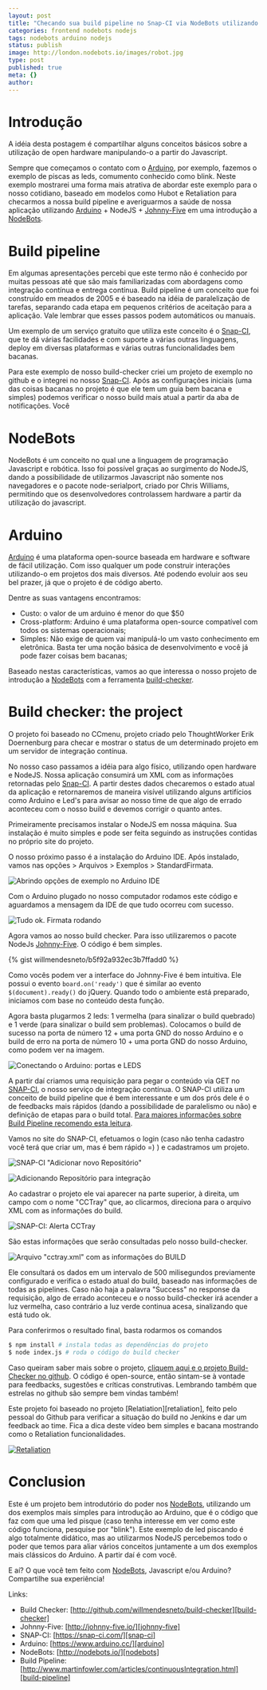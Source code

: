 ```yaml
---
layout: post
title: "Checando sua build pipeline no Snap-CI via NodeBots utilizando NodeJS e Arduino"
categories: frontend nodebots nodejs
tags: nodebots arduino nodejs
status: publish
image: http://london.nodebots.io/images/robot.jpg
type: post
published: true
meta: {}
author:
---
```



# Introdução

A idéia desta postagem é compartilhar alguns conceitos básicos sobre a utilização de open hardware manipulando-o a partir do Javascript.

Sempre que começamos o contato com o [Arduino][arduino], por exemplo, fazemos o exemplo de piscas as leds, comumento conhecido como blink. Neste exemplo mostrarei uma forma mais atrativa de abordar este exemplo para o nosso cotidiano, baseado em modelos como Hubot e Retaliation para checarmos a nossa build pipeline e averiguarmos a saúde de nossa aplicação utilizando [Arduino][arduino] + NodeJS + [Johnny-Five][johnny-five]
em uma introdução a [NodeBots][nodebots].


# Build pipeline

Em algumas apresentações percebi que este termo não é conhecido por muitas pessoas até que são mais familiarizadas com
abordagens como integração contínua e entrega contínua. Build pipeline é um conceito que foi construído em meados de 2005 e é baseado na idéia de paralelização de tarefas, separando cada etapa em pequenos critérios de aceitação para a aplicação. Vale lembrar que esses passos podem automáticos ou manuais.

Um exemplo de um serviço gratuito que utiliza este conceito é o [Snap-CI][snap-ci], que te dá várias facilidades e com suporte a várias outras linguagens, deploy em diversas plataformas e várias outras funcionalidades bem bacanas.

Para este exemplo de nosso build-checker criei um projeto de exemplo no github e o integrei no nosso [Snap-CI][snap-ci]. Após as configurações iniciais (uma das coisas bacanas no projeto é que ele tem um guia bem bacana e simples) podemos verificar o nosso build mais atual a partir da aba de notificações. Você


# NodeBots

NodeBots é um conceito no qual une a linguagem de programação Javascript e robótica. Isso foi possível
graças ao surgimento do NodeJS, dando a possibilidade de utilizarmos Javascript não somente nos navegadores e o pacote node-serialport, criado por Chris Williams, permitindo que os desenvolvedores controlassem hardware a partir da utilização do javascript.


# Arduino

[Arduino][arduino] é uma plataforma open-source baseada em hardware e software de fácil utilização. Com isso qualquer um pode construir interações utilizando-o em projetos dos mais diversos. Até podendo evoluir aos seu bel prazer, já que o projeto é de código aberto.

Dentre as suas vantagens encontramos:

- Custo: o valor de um arduino é menor do que $50
- Cross-platform: Arduino é uma plataforma open-source
compatível com todos os sistemas operacionais;
- Simples: Não exige de quem vai manipulá-lo um vasto conhecimento em eletrônica. Basta ter uma noção básica de desenvolvimento e você já pode fazer coisas bem bacanas;

Baseado nestas características, vamos ao que interessa o nosso projeto de introdução a [NodeBots][nodebots] com a ferramenta [build-checker][build-checker].


# Build checker: the project

O projeto foi baseado no CCmenu, projeto criado pelo ThoughtWorker Erik Doernenburg para checar e mostrar o
status de um determinado projeto em um servidor de integração contínua.

No nosso caso passamos a idéia para algo físico, utilizando open hardware e NodeJS. Nossa aplicação consumirá um XML com as informações retornadas pelo [Snap-CI][snap-ci]. A partir destes dados checaremos o estado atual da aplicação e retornaremos de maneira visível utilizando alguns artifícios como Arduino e Led's para avisar ao nosso time de que algo de errado aconteceu com o nosso build e devemos corrigir o quanto antes.

Primeiramente precisamos instalar o NodeJS em nossa máquina. Sua instalação é muito simples e pode ser feita seguindo as instruções contidas no próprio site do projeto.

O nosso próximo passo é a instalação do Arduino IDE. Após instalado, vamos nas opções > Arquivos > Exemplos > StandardFirmata.

![Abrindo opções de exemplo no Arduino IDE](/assets/images/open-firmata-example.png)

Com o Arduino plugado no nosso computador rodamos este código e aguardamos a mensagem da IDE de que tudo ocorreu com sucesso.

![Tudo ok. Firmata rodando](/assets/images/upload-firmata-example.png)

Agora vamos ao nosso build checker. Para isso utilizaremos o pacote NodeJs [Johnny-Five][johnny-five]. O código é bem simples.

{% gist willmendesneto/b5f92a932ec3b7ffadd0 %}

Como vocês podem ver a interface do Johnny-Five é bem intuitiva. Ele possui o evento `board.on('ready')` que é similar ao evento `$(document).ready()` do jQuery. Quando todo o ambiente está preparado, iniciamos com base no conteúdo desta função.

Agora basta plugarmos 2 leds: 1 vermelha (para sinalizar o build quebrado) e 1 verde (para sinalizar o build sem problemas). Colocamos o build de sucesso na porta de número 12 + uma porta GND do nosso Arduino e o build de erro na porta de número 10 + uma porta GND do nosso Arduino, como podem ver na imagem.

![Conectando o Arduino: portas e LEDS](/assets/images/connecting-arduino-leds.png)

A partir daí criamos uma requisição para pegar o conteúdo via GET no [SNAP-CI][snap-ci], o nosso serviço de integração contínua. O SNAP-CI utiliza um conceito de build pipeline que é bem interessante e um dos prós dele é o de feedbacks mais rápidos (dando a possibilidade de paralelismo ou não) e definição de etapas para o build total. [Para maiores informações sobre Build Pipeline recomendo esta leitura][build-pipeline].

Vamos no site do SNAP-CI, efetuamos o login (caso não tenha cadastro você terá que criar um, mas é bem rápido =) ) e cadastramos um projeto.

![SNAP-CI "Adicionar novo Repositório"](/assets/images/snap-ci-setup-repo.png)

![Adicionando Repositório para integração](/assets/images/snap-ci-choosing-repo.png)

Ao cadastrar o projeto ele vai aparecer na parte superior, à direita, um campo com o nome "CCTray" que, ao clicarmos, direciona para o arquivo XML com as informações do build.

![SNAP-CI: Alerta CCTray](/assets/images/snap-ci-cctray.png)

São estas informações que serão consultadas pelo nosso build-checker.

![Arquivo "cctray.xml" com as informações do BUILD](/assets/images/snap-ci-build-xml.png)

Ele consultará os dados em um intervalo de 500 milisegundos previamente configurado e verifica o estado atual do build, baseado nas informações de todas as pipelines. Caso não haja a palavra "Success" no response da requisição, algo de errado aconteceu e o nosso build-checker irá acender a luz vermelha, caso contrário a luz verde continua acesa, sinalizando que está tudo ok.

Para conferirmos o resultado final, basta rodarmos os comandos

```bash
$ npm install # instala todas as dependências do projeto
$ node index.js # roda o código do build checker
```

Caso queiram saber mais sobre o projeto, [cliquem aqui e o projeto Build-Checker no github][build-checker]. O código é open-source, então sintam-se à vontade para feedbacks, sugestões e críticas construtivas. Lembrando também que estrelas no github são sempre bem vindas também!

Este projeto foi baseado no projeto [Relatiation][retaliation], feito pelo pessoal do Github para verificar a situação do build no Jenkins e dar um feedback ao time. Fica a dica deste vídeo bem simples e bacana mostrando como o Retaliation funcionalidades.

[![Retaliation](http://img.youtube.com/vi/1EGk2rvZe8A/0.jpg)](https://www.youtube.com/watch?v=1EGk2rvZe8A)


# Conclusion

Este é um projeto bem introdutório do poder nos [NodeBots][nodebots], utilizando um dos exemplos mais simples para introdução ao Arduino, que é o código que faz com que uma led pisque (caso tenha interesse em ver como este código funciona, pesquise por "blink"). Este exemplo de led piscando é algo totalmente didático, mas ao utilizarmos NodeJS percebemos todo o poder que temos para aliar vários conceitos juntamente a um dos exemplos mais clássicos do Arduino. A partir daí é com você.

E aí? O que você tem feito com [NodeBots][nodebots], Javascript e/ou Arduino? Compartilhe sua experiência!

Links:

* Build Checker: [http://github.com/willmendesneto/build-checker][build-checker]
* Johnny-Five: [http://johnny-five.io/][johnny-five]
* SNAP-CI: [https://snap-ci.com/][snap-ci]
* Arduino: [https://www.arduino.cc/][arduino]
* NodeBots: [http://nodebots.io/][nodebots]
* Build Pipeline: [http://www.martinfowler.com/articles/continuousIntegration.html][build-pipeline]


[build-checker]:https://github.com/willmendesneto/build-checker
[johnny-five]:https://johnny-five.io/
[snap-ci]:https://snap-ci.com/
[arduino]:https://www.arduino.cc/
[nodebots]:https://nodebots.io/
[build-pipeline]:http://www.martinfowler.com/articles/continuousIntegration.html
